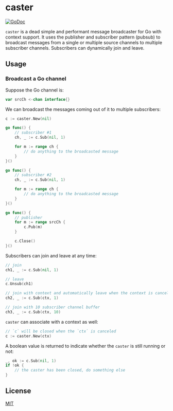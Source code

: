 # caster

[![GoDoc](https://godoc.org/github.com/guiguan/caster?status.svg)](https://godoc.org/github.com/guiguan/caster)

`caster` is a dead simple and performant message broadcaster for Go with context support. It uses the publisher and subscriber pattern (pubsub) to broadcast messages from a single or multiple source channels to multiple subscriber channels. Subscribers can dynamically join and leave.

## Usage

### Broadcast a Go channel

Suppose the Go channel is:

```go
var srcCh <-chan interface{}
```

We can broadcast the messages coming out of it to multiple subscribers:

```go
c := caster.New(nil)

go func() {
    // subscriber #1
    ch, _ := c.Sub(nil, 1)

    for m := range ch {
        // do anything to the broadcasted message
    }
}()

go func() {
    // subscriber #2
    ch, _ := c.Sub(nil, 1)

    for m := range ch {
        // do anything to the broadcasted message
    }
}()

go func() {
    // publisher
    for m := range srcCh {
        c.Pub(m)
    }

    c.Close()
}()
```

Subscribers can join and leave at any time:

```go
// join
ch1, _ := c.Sub(nil, 1)

// leave
c.Unsub(ch1)

// join with context and automatically leave when the context is canceled
ch2, _ := c.Sub(ctx, 1)

// join with 10 subscriber channel buffer
ch3, _ := c.Sub(ctx, 10)
```

`caster` can associate with a context as well:

```Go
// `c` will be closed when the `ctx` is canceled
c := caster.New(ctx)
```

A boolean value is returned to indicate whether the `caster` is still running or not:

```Go
_, ok := c.Sub(nil, 1)
if !ok {
    // the caster has been closed, do something else
}
```

## License

[MIT](LICENSE)
